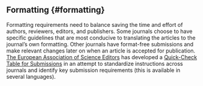 ## Formatting {#formatting}

Formatting requirements need to balance saving the time and effort of authors, reviewers, editors, and publishers. Some journals choose to have specific guidelines that are most conducive to translating the articles to the journal’s own formatting. Other journals have format-free submissions and make relevant changes later on when an article is accepted for publication. [The European Association of Science Editors](https://ease.org.uk/) has developed a [Quick-Check Table for Submissions](https://doi.org/10.3897/ese.2020.e53477) in an attempt to standardize instructions across journals and identify key submission requirements (this is available in several languages).

